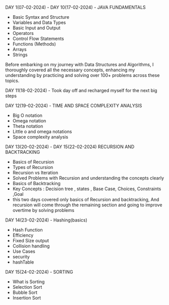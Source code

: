 
DAY 1(07-02-2024) - DAY 10(17-02-2024) - JAVA FUNDAMENTALS
- Basic Syntax and Structure
- Variables and Data Types
- Basic Input and Output
- Operators
- Control Flow Statements
- Functions (Methods)
- Arrays
- Strings
  
Before embarking on my journey with Data Structures and Algorithms, I thoroughly covered all the necessary concepts,
enhancing my understanding by practicing and solving over 100+ problems across these topics.

DAY 11(18-02-2024) - Took day off and recharged myself for the next big steps

DAY 12(19-02-2024) - TIME AND SPACE COMPLEXITY ANALYSIS
- Big O notation
- Omega notation
- Theta notation
- Little o and omega notations
- Space complexity analysis

DAY 13(20-02-2024) - DAY 15(22-02-2024) RECURSION AND BACKTRACKING
- Basics of Recursion
- Types of Recursion
- Recursion vs Iteration
- Solved Problems with Recursion and understanding the concepts clearly
- Basics of Backtracking
- Key Concepts : Decision tree , states , Base Case, Choices, Constraints ,Goal
- this two days covered only basics of Recursion and backtracking, And recursion will come through the remaining section and 
   going to improve overtime by solving problems

DAY 14(23-02-2024) - Hashing(basics)
- Hash Function
- Efficiency
- Fixed Size output
- Collision handling
- Use Cases
- security
- hashTable

DAY 15(24-02-2024) - SORTING
- What is Sorting
- Selection Sort
- Bubble Sort
- Insertion Sort

